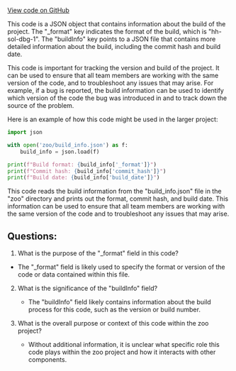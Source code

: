 [View code on GitHub](zoo-labs/zoo/blob/master/contracts/artifacts/src/Owned.sol/owned.dbg.json)

This code is a JSON object that contains information about the build of the project. The "_format" key indicates the format of the build, which is "hh-sol-dbg-1". The "buildInfo" key points to a JSON file that contains more detailed information about the build, including the commit hash and build date.

This code is important for tracking the version and build of the project. It can be used to ensure that all team members are working with the same version of the code, and to troubleshoot any issues that may arise. For example, if a bug is reported, the build information can be used to identify which version of the code the bug was introduced in and to track down the source of the problem.

Here is an example of how this code might be used in the larger project:

```python
import json

with open('zoo/build_info.json') as f:
    build_info = json.load(f)

print(f"Build format: {build_info['_format']}")
print(f"Commit hash: {build_info['commit_hash']}")
print(f"Build date: {build_info['build_date']}")
```

This code reads the build information from the "build_info.json" file in the "zoo" directory and prints out the format, commit hash, and build date. This information can be used to ensure that all team members are working with the same version of the code and to troubleshoot any issues that may arise.
## Questions: 
 1. What is the purpose of the "_format" field in this code?
   - The "_format" field is likely used to specify the format or version of the code or data contained within this file.

2. What is the significance of the "buildInfo" field?
   - The "buildInfo" field likely contains information about the build process for this code, such as the version or build number.

3. What is the overall purpose or context of this code within the zoo project?
   - Without additional information, it is unclear what specific role this code plays within the zoo project and how it interacts with other components.